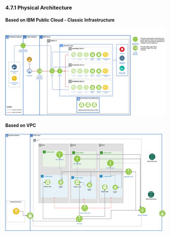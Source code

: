 ### 4.7.1 Physical Architecture

#### Based on IBM Public Cloud - Classic Infrastructure
![alt](./Physical_Architecture-IBM%20Public%20Cloud.png)

#### Based on VPC
![alt](./Physical_Architecture-VPC%20Based.png)
